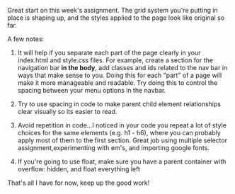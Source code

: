 Great start on this week's assignment. The grid system you're putting in place is shaping up, and the styles applied to the page look like original so far.

A few notes:
  1) It will help if you separate each part of the page clearly in your index.html and style.css files. For example, create a section for the navigation bar **in the body**, add classes and ids related to the nav bar in ways that make sense to you. Doing this for each "part" of a page will make it more manageable and readable. Try doing this to control the spacing between your menu options in the navbar.

  2) Try to use spacing in code to make parent child element relationships clear visually so its easier to read.

  3) Avoid repetition in code...I noticed in your code you repeat a lot of style choices for the same elements (e.g. h1 - h6), where you can probably apply most of them to the first section. Great job using multiple selector assignment,experimenting with em's, and importing google fonts.

  4) If you're going to use float, make sure you have a parent container with overflow: hidden, and float everything left

  That's all I have for now, keep up the good work!